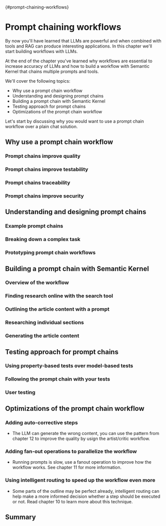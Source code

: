 {#prompt-chaining-workflows}
# Prompt chaining workflows

By now you'll have learned that LLMs are powerful and when combined with tools and RAG can produce interesting applications. In this chapter we'll start building workflows with LLMs.

At the end of the chapter you've learned why workflows are essential to increase accuracy of LLMs and how to build a workflow with Semantic Kernel that chains multiple prompts and tools.

We'll cover the following topics:

- Why use a prompt chain workflow
- Understanding and designing prompt chains
- Building a prompt chain with Semantic Kernel
- Testing approach for prompt chains
- Optimizations of the prompt chain workflow

Let's start by discussing why you would want to use a prompt chain workflow over a plain chat solution.

## Why use a prompt chain workflow

### Prompt chains improve quality

### Prompt chains improve testability

### Prompt chains traceability

### Prompt chains improve security

## Understanding and designing prompt chains

### Example prompt chains

### Breaking down a complex task

### Prototyping prompt chain workflows

## Building a prompt chain with Semantic Kernel

### Overview of the workflow

### Finding research online with the search tool

### Outlining the article content with a prompt

### Researching individual sections

### Generating the article content

## Testing approach for prompt chains

### Using property-based tests over model-based tests

### Following the prompt chain with your tests

### User testing

## Optimizations of the prompt chain workflow

### Adding auto-corrective steps

- The LLM can generate the wrong content, you can use the pattern from chapter 12 to improve the quality by usign the artist/critic workflow.

### Adding fan-out operations to parallelize the workflow

- Running prompts is slow, use a fanout operation to improve how the workflow works. See chapter 11 for more information.

### Using intelligent routing to speed up the workflow even more

- Some parts of the outline may be perfect already, intelligent routing can help make a more informed decision whether a step should be executed or not. Read chapter 10 to learn more about this technique.

## Summary
